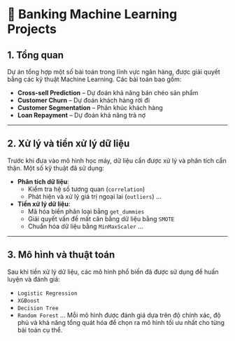 # 🏦 Banking Machine Learning Projects

## 1. Tổng quan

Dự án tổng hợp một số bài toán trong lĩnh vực ngân hàng, được giải quyết bằng các kỹ thuật Machine Learning. Các bài toán bao gồm:

- **Cross-sell Prediction** – Dự đoán khả năng bán chéo sản phẩm
- **Customer Churn** – Dự đoán khách hàng rời đi
- **Customer Segmentation** – Phân khúc khách hàng
- **Loan Repayment** – Dự đoán khả năng trả nợ

---

## 2. Xử lý và tiền xử lý dữ liệu

Trước khi đưa vào mô hình học máy, dữ liệu cần được xử lý và phân tích cẩn thận. Một số kỹ thuật đã sử dụng:

- **Phân tích dữ liệu**:
  - Kiểm tra hệ số tương quan (`correlation`)
  - Phát hiện và xử lý giá trị ngoại lai (`outliers`)
   ...
- **Tiền xử lý dữ liệu**:
  - Mã hóa biến phân loại bằng `get_dummies`
  - Giải quyết vấn đề mất cân bằng dữ liệu bằng `SMOTE`
  - Chuẩn hóa dữ liệu bằng `MinMaxScaler`
  ...
---

## 3. Mô hình và thuật toán

Sau khi tiền xử lý dữ liệu, các mô hình phổ biến đã được sử dụng để huấn luyện và đánh giá:

- `Logistic Regression`
- `XGBoost`
- `Decision Tree`
- `Random Forest`
...
Mỗi mô hình được đánh giá dựa trên độ chính xác, độ phủ và khả năng tổng quát hóa để chọn ra mô hình tối ưu nhất cho từng bài toán cụ thể.
